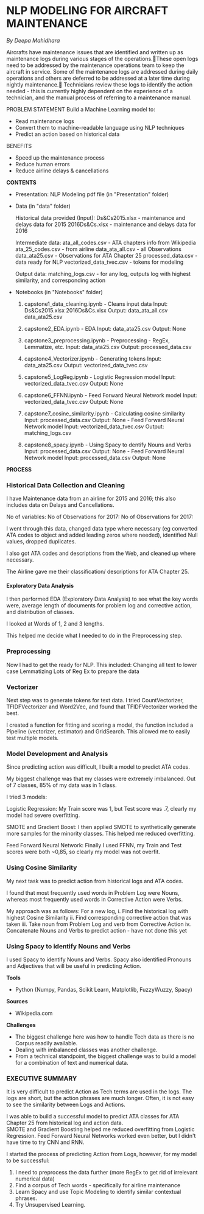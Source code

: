 
# NLP MODELING FOR AIRCRAFT MAINTENANCE 

_By Deepa Mahidhara_

Aircrafts have maintenance issues that are identified and written up as maintenance logs during various stages of the operations.These open logs need to be addressed by the maintenance operations team to keep the aircraft in service.
Some of the maintenance logs are addressed during daily operations and others are deferred to be addressed at a later time during nightly maintenance. Technicians review these logs to identify the action needed -  this is currently highly dependent on the experience of a technician, and the manual process of referring to a maintenance manual.

PROBLEM STATEMENT
Build a Machine Learning model to:
  - Read maintenance logs
  - Convert them to machine-readable language using NLP techniques
  - Predict an action based on historical data

BENEFITS
  - Speed up the maintenance process
  - Reduce human errors
  - Reduce airline delays & cancellations



**CONTENTS**

- Presentation: NLP Modeling pdf file (in "Presentation" folder)

- Data (in "data" folder)

    Historical data provided (Input):
      Ds&Cs2015.xlsx - maintenance and delays data for 2015
      2016Ds&Cs.xlsx - maintenance and delays data for 2016

    Intermediate data:
      ata_all_codes.csv - ATA chapters info from Wikipedia
      ata_25_codes.csv - from airline
      data_ata_all.csv - all Observations
      data_ata25.csv - Observations for ATA Chapter 25
      processed_data.csv - data ready for NLP
      vectorized_data_tvec.csv - tokens for modeling

    Output data:
      matching_logs.csv - for any log, outputs log with highest similarity, and corresponding action

- Notebooks (in "Notebooks" folder)

  1. capstone1_data_cleaning.ipynb - Cleans input data
  Input:
    Ds&Cs2015.xlsx
    2016Ds&Cs.xlsx
  Output:
    data_ata_all.csv
    data_ata25.csv

  2. capstone2_EDA.ipynb - EDA
  Input:
    data_ata25.csv
  Output:
    None

  3. capstone3_preprocessing.ipynb - Preprocessing - RegEx, Lemmatize, etc.
  Input:
    data_ata25.csv
  Output:
    processed_data.csv

  4. capstone4_Vectorizer.ipynb - Generating tokens
  Input:
    data_ata25.csv
  Output:
    vectorized_data_tvec.csv

  5. capstone5_LogReg.ipynb - Logistic Regression model
  Input:
    vectorized_data_tvec.csv
  Output:
    None

  6. capstone6_FFNN.ipynb - Feed Forward Neural Network model
  Input:
    vectorized_data_tvec.csv
  Output:
    None

  7. capstone7_cosine_similarity.ipynb - Calculating cosine similarity
  Input:
    processed_data.csv
  Output:
    None - Feed Forward Neural Network model
  Input:
    vectorized_data_tvec.csv
  Output:
    matching_logs.csv

  8. capstone8_spacy.ipynb - Using Spacy to dentify Nouns and Verbs
  Input:
    processed_data.csv
  Output:
    None - Feed Forward Neural Network model
  Input:
    processed_data.csv
  Output:
    None

**PROCESS**

### Historical Data Collection and Cleaning

I have Maintenance data from an airline for 2015 and 2016; this also includes data on Delays and Cancellations.

No of variables:
No of Observations for 2017:
No of Observations for 2017:  

I went through this data, changed data type where necessary (eg converted ATA codes to object and added leading zeros where needed), identified Null values, dropped duplicates.

I also got ATA codes and descriptions from the Web, and cleaned up where necessary.

The Airline gave me their classification/ descriptions for ATA Chapter 25.

#### Exploratory Data Analysis

I then performed EDA (Exploratory Data Analysis) to see what the key words were, average length of documents for problem log and corrective action, and distribution of classes.

I looked at Words of 1, 2 and 3 lengths.

This helped me decide what I needed to do in the Preprocessing step.

### Preprocessing

Now I had to get the ready for NLP.  This included:
Changing all text to lower case
Lemmatizing
Lots of Reg Ex to prepare the data

### Vectorizer

Next step was to generate tokens for text data.  I tried CountVectorizer, TFIDFVectorizer and Word2Vec, and found that TFIDFVectorizer worked the best.

I created a function for fitting and scoring a model, the function included a Pipeline (vectorizer, estimator) and GridSearch.  This allowed me to easily test multiple models.

### Model Development and Analysis

Since predicting action was difficult, I built a model to predict ATA codes.

My biggest challenge was that my classes were extremely imbalanced.  Out of 7 classes, 85% of my data was in 1 class.

I tried 3 models:

Logistic Regression: My Train score was 1, but Test score was .7, clearly my model had severe overfitting.

SMOTE and Gradient Boost: I then applied SMOTE to synthetically generate more samples for the minority classes.  This helped me reduced overfitting.

Feed Forward Neural Network:  Finally I used FFNN, my Train and Test scores were both ~0,85, so clearly my model was not overfit.

### Using Cosine Similarity

My next task was to predict action from historical logs and ATA codes.

I found that most frequently used words in Problem Log were Nouns, whereas most frequently used words in Corrective Action were Verbs.

My approach was as follows:
  For a new log,
    i. Find the historical log with highest Cosine Similarity
    ii. Find corresponding corrective action that was taken
    iii. Take noun from Problem Log and verb from Corrective Action
    iv. Concatenate Nouns and Verbs to predict action - have not done this yet


### Using Spacy to identify Nouns and Verbs

I used Spacy to identify Nouns and Verbs.  Spacy also identified Pronouns and Adjectives that will be useful in predicting Action.


**Tools**
- Python (Numpy, Pandas, Scikit Learn, Matplotlib, FuzzyWuzzy, Spacy)

**Sources**
- Wikipedia.com

**Challenges**
- The biggest challenge here was how to handle Tech data as there is no Corpus readily available.
- Dealing with imbalanced classes was another challenge.
- From a technical standpoint, the biggest challenge was to build a model for a combination of text and numerical data.


### EXECUTIVE SUMMARY

It is very difficult to predict Action as Tech terms are used in the logs.
The logs are short, but the action phrases are much longer.
Often, it is not easy to see the similarity between Logs and Actions.

I was able to build a successful model to predict ATA classes for ATA Chapter 25 from historical log and action data.  
SMOTE and Gradient Boosting helped me reduced overfitting from Logistic Regression.
Feed Forward Neural Networks worked even better, but I didn't have time to try CNN and RNN.

I started the process of predicting Action from Logs, however, for my model to be successful:
  1. I need to preprocess the data further (more RegEx to get rid of irrelevant numerical data)
  2. Find a corpus of Tech words - specifically for airline maintenance
  3. Learn Spacy and use Topic Modeling to identify similar contextual phrases.
  4. Try Unsupervised Learning.
